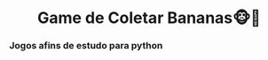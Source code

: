<h1 style="display:flex; justify-content:center">Game de Coletar Bananas🐵🍌</h1>
<h3>Jogos afins de estudo para python</h3>
